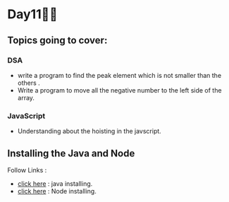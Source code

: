 # Day11🧑‍💻
## Topics going to cover: 
### DSA
- write a program to find the peak element which is not smaller than the others .
- Write a program to move all the negative number to the left side of the array.

### JavaScript
- Understanding about the hoisting in the javscript.

## Installing the Java and Node 
Follow Links : 
- [click here](https://www.java.com/en/download/help/download_options.html) : java installing.
- [click here](https://nodejs.org/en/download) : Node installing.